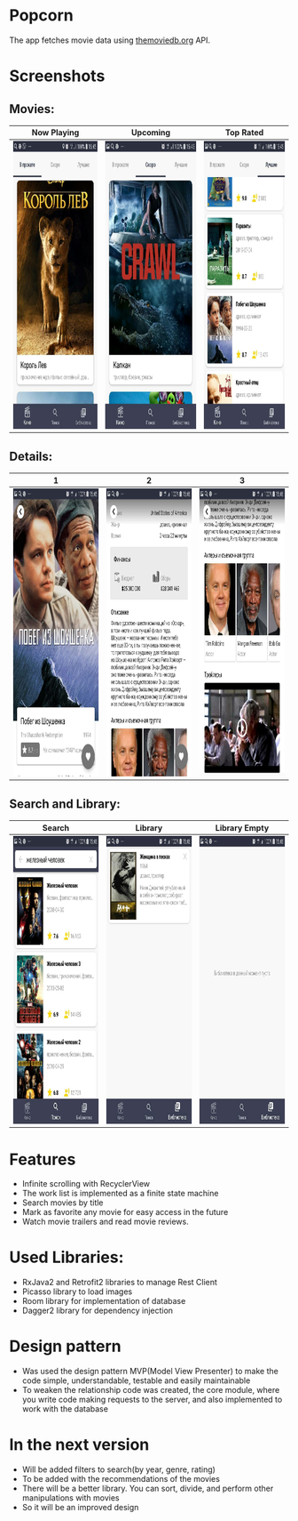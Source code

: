 # Popcorn

The app fetches movie data using [themoviedb.org](https://www.themoviedb.org/) API.

# Screenshots

## Movies:
Now Playing | Upcoming | Top Rated
:-------------:|:-------------:|:-------------:
<img src="https://github.com/eduard1abdulmanov123/PopcornAndroidApplication/blob/master/screenshots/1.jpg" width="309" height="518">|<img src="https://github.com/eduard1abdulmanov123/PopcornAndroidApplication/blob/master/screenshots/2.jpg" width="309" height="518">|<img src="https://github.com/eduard1abdulmanov123/PopcornAndroidApplication/blob/master/screenshots/3.jpg" width="309" height="518">

##  Details:
1 | 2 | 3
:-------------:|:-------------:|:-------------:
<img src="https://github.com/eduard1abdulmanov123/PopcornAndroidApplication/blob/master/screenshots/4.jpg" width="309" height="518">|<img src="https://github.com/eduard1abdulmanov123/PopcornAndroidApplication/blob/master/screenshots/5.jpg" width="309" height="518">|<img src="https://github.com/eduard1abdulmanov123/PopcornAndroidApplication/blob/master/screenshots/6.jpg" width="309" height="518">

## Search and Library:
Search | Library | Library Empty 
:-------------:|:-------------:|:-------------:
<img src="https://github.com/eduard1abdulmanov123/PopcornAndroidApplication/blob/master/screenshots/7.jpg" width="309" height="518">|<img src="https://github.com/eduard1abdulmanov123/PopcornAndroidApplication/blob/master/screenshots/8.jpg" width="309" height="518">|<img src="https://github.com/eduard1abdulmanov123/PopcornAndroidApplication/blob/master/screenshots/9.jpg" width="309" height="518">

# Features
* Infinite scrolling with RecyclerView
* The work list is implemented as a finite state machine
* Search movies by title
* Mark as favorite any movie for easy access in the future
* Watch movie trailers and read movie reviews.

# Used Libraries:
* RxJava2 and Retrofit2 libraries to manage Rest Client
* Picasso library to load images
* Room library for implementation of database
* Dagger2 library for dependency injection

# Design pattern
* Was used the design pattern MVP(Model View Presenter) to make the code simple, understandable, testable and easily maintainable
* To weaken the relationship code was created, the core module, where you write code making requests to the server, and also implemented to work with the database

# In the next version
* Will be added filters to search(by year, genre, rating)
* To be added with the recommendations of the movies
* There will be a better library. You can sort, divide, and perform other manipulations with movies
* So it will be an improved design
